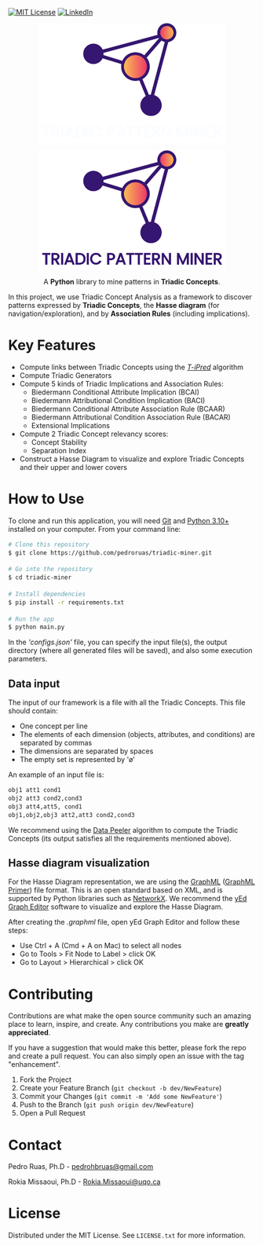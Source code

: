 
[![MIT License][license-shield]][license-url]
[![LinkedIn][linkedin-shield]][linkedin-url]

<p align="center"><img align="center" width="380" src="./logos/logo_triadic_miner_white.png#gh-dark-mode-only"/></p>
<p align="center"><img align="center" width="380" src="./logos/logo_triadic_miner_black.png#gh-light-mode-only"/></p>
<!-- <h1 align="center">
  Triadic Pattern Miner
  <br>
</h1> -->

<p align="center">A <b>Python</b> library to mine patterns in <b>Triadic Concepts</b>.</p>


In this project, we use Triadic Concept Analysis as a framework to discover patterns expressed by <b>Triadic Concepts</b>, the <b>Hasse diagram</b> (for navigation/exploration), and by <b>Association Rules</b> (including implications).


# Key Features

* Compute links between Triadic Concepts using the [_T-iPred_](https://link.springer.com/article/10.1007/s10472-022-09784-4) algorithm  
* Compute Triadic Generators
* Compute 5 kinds of Triadic Implications and Association Rules:
    - Biedermann Conditional Attribute Implication (BCAI)
    - Biedermann Attributional Condition Implication (BACI)
    - Biedermann Conditional Attribute Association Rule (BCAAR)
    - Biedermann Attributional Condition Association Rule (BACAR)
    - Extensional Implications
* Compute 2 Triadic Concept relevancy scores:
    - Concept Stability
    - Separation Index
* Construct a Hasse Diagram to visualize and explore Triadic Concepts and their upper and lower covers

# How to Use

To clone and run this application, you will need [Git](https://git-scm.com) and [Python 3.10+](https://www.python.org/downloads/) installed on your computer. From your command line:

```bash
# Clone this repository
$ git clone https://github.com/pedroruas/triadic-miner.git

# Go into the repository
$ cd triadic-miner

# Install dependencies
$ pip install -r requirements.txt

# Run the app
$ python main.py
```
In the <i>'configs.json'</i> file, you can specify the input file(s), the output directory (where all generated files will be saved), and also some execution parameters.

## Data input

The input of our framework is a file with all the Triadic Concepts.
This file should contain:

- One concept per line
- The elements of each dimension (objects, attributes, and conditions) are separated by commas
- The dimensions are separated by spaces
- The empty set is represented by 'ø'

An example of an input file is:

```bash
obj1 att1 cond1
obj2 att3 cond2,cond3
obj3 att4,att5, cond1
obj1,obj2,obj3 att2,att3 cond2,cond3
```

We recommend using the [Data Peeler](https://homepages.dcc.ufmg.br/~lcerf/fr/prototypes.html#d-peeler) algorithm to compute the Triadic Concepts (its output satisfies all the requirements mentioned above).


## Hasse diagram visualization

For the Hasse Diagram representation, we are using the [GraphML](http://graphml.graphdrawing.org/) ([GraphML Primer](http://graphml.graphdrawing.org/primer/graphml-primer.html)) file format. This is an open standard based on XML, and is supported by Python libraries such as [NetworkX](https://networkx.org/). 
We recommend the [yEd Graph Editor](https://www.yworks.com/products/yed) software to visualize and explore the Hasse Diagram.

After creating the <i>.graphml</i> file, open yEd Graph Editor and follow these steps:

- Use Ctrl + A (Cmd + A on Mac) to select all nodes
- Go to Tools > Fit Node to Label > click OK
- Go to Layout > Hierarchical > click OK

# Contributing

Contributions are what make the open source community such an amazing place to learn, inspire, and create. Any contributions you make are **greatly appreciated**.

If you have a suggestion that would make this better, please fork the repo and create a pull request. You can also simply open an issue with the tag "enhancement".

1. Fork the Project
2. Create your Feature Branch (`git checkout -b dev/NewFeature`)
3. Commit your Changes (`git commit -m 'Add some NewFeature'`)
4. Push to the Branch (`git push origin dev/NewFeature`)
5. Open a Pull Request


# Contact
Pedro Ruas, Ph.D - pedrohbruas@gmail.com

Rokia Missaoui, Ph.D - Rokia.Missaoui@uqo.ca


# License
Distributed under the MIT License. See `LICENSE.txt` for more information.

[linkedin-url]: https://www.linkedin.com/in/pedro-ruas-666a7365/
[linkedin-shield]: https://img.shields.io/badge/-LinkedIn-black.svg?style=for-the-badge&logo=linkedin&colorB=555
[license-shield]: https://img.shields.io/github/license/othneildrew/Best-README-Template.svg?style=for-the-badge
[license-url]: https://github.com/pedroruas/triadic-miner/blob/main/LICENSE.md

